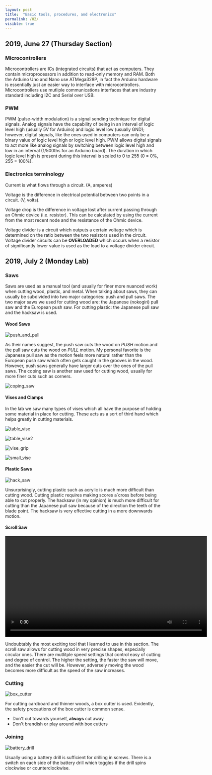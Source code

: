 ```yaml
---
layout: post
title:  "Basic tools, procedures, and electronics"
permalink: /02/
visible: true
---
```


## 2019, June 27 (Thursday Section)

### Microcontrollers
Microcontrollers are ICs (integrated circuits) that act as computers. They contain microprocessors in addition to read-only memory and RAM. Both the Arduino Uno and Nano use ATMega328P, in fact the Arduino hardware is essentially just an easier way to interface with microcontrollers. Microcontrollers use mutliple communications interfaces that are industry standard including I2C and Serial over USB.

### PWM
PWM (pulse-width modulation) is a signal sending technique for digital signals. Analog signals have the capability of being in an interval of logic level high (usually 5V for Arduino) and logic level low (usually GND); however, digital signals, like the ones used in computers can only be a binary value of logic level high or logic level high. PWM allows digital signals to act more like analog signals by switching between logic level high and low in an interval (1/500ths for an Arduino board). The duration in which logic level high is present during this interval is scaled to 0 to 255 (0 = 0%, 255 = 100%).

### Electronics terminology
Current is what flows through a circuit. (A, amperes)

Voltage is the difference in electrical potential between two points in a circuit. (V, volts).

Voltage drop is the difference in voltage lost after current passing through an Ohmic device (i.e. resistor). This can be calculated by using the current from the most recent node and the resistance of the Ohmic device.

Voltage divider is a circuit which outputs a certain voltage which is determined on the ratio between the two resistors used in the circuit. Voltage divider circuits can be **OVERLOADED** which occurs when a resistor of significantly lower value is used as the load to a voltage divider circuit.

## 2019, July 2 (Monday Lab)

### Saws
Saws are used as a manual tool (and usually for finer more nuanced work) when cutting wood, plastic, and metal. When talking about saws, they can usually be subdivided into two major categories: push and pull saws. The two major saws we used for cutting wood are: the Japanese (nokogiri) pull saw and the European push saw. For cutting plastic: the Japanese pull saw and the hacksaw is used.

#### Wood Saws
![push_and_pull](push_and_pull.jpg)

As their names suggest, the push saw cuts the wood on _PUSH_ motion and the pull saw cuts the wood on _PULL_ motion. My personal favorite is the Japanese pull saw as the motion feels more natural rather than the European push saw which often gets caught in the grooves in the wood. However, push saws generally have larger cuts over the ones of the pull saws. The coping saw is another saw used for cutting wood, usually for more finer cuts such as corners.

![coping_saw](coping_saw.jpg)

#### Vises and Clamps
In the lab we saw many types of vises which all have the purpose of holding some material in place for cutting. These acts as a sort of third hand which helps greatly in cutting materials.

![table_vise](table_vise.jpg)

![table_vise2](table_vise2.jpg)

![vise_grip](vise_grip.jpg)

![small_vise](small_vise.jpg)

#### Plastic Saws
![hack_saw](hack_saw.jpg)

Unsurprisingly, cutting plastic such as acrylic is much more difficult than cutting wood. Cutting plastic requires making scores a`cross before being able to cut properly. The hacksaw (in my opinion) is much more difficult for cutting than the Japanese pull saw because of the direction the teeth of the blade point. The hacksaw is very effective cutting in a more downwards motion.

#### Scroll Saw
<video width="650" controls>
	<source src="scroll_saw.mp4" type="video/mp4">
</video>

Undoubtably the most exciting tool that I learned to use in this section. The scroll saw allows for cutting wood in very precise shapes, especially circular ones. There are mutlitple speed settings that control easy of cutting and degree of control. The higher the setting, the faster the saw will move, and the easier the cut will be. However, adversely moving the wood becomes more difficult as the speed of the saw increases.

### Cutting
![box_cutter](box_cutter.jpg)

For cutting cardboard and thinner woods, a box cutter is used. Evidently, the safety precautions of the box cutter is common sense.

- Don't cut towards yourself, **always** cut away
- Don't brandish or play around with box cutters

### Joining
![battery_drill](battery_drill.jpg)

Usually using a battery drill is sufficient for drilling in screws. There is a switch on each side of the battery drill which toggles if the drill spins clockwise or counterclockwise.
